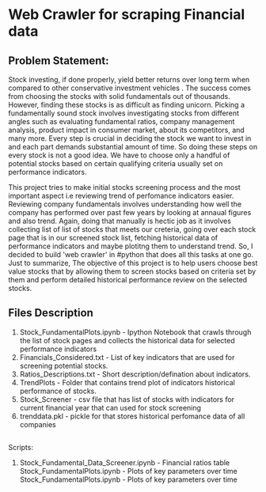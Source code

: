 # Web Crawler for scraping Financial data  



## Problem Statement:

Stock investing, if done properly, yield better returns over long term when compared to other conservative investment vehicles . The success comes from choosing the stocks with solid fundamentals out of thousands. However, finding these stocks is as difficult as finding unicorn. Picking a fundamentally sound stock involves investigating stocks from different angles such as evaluating fundamental ratios, company management analysis, product impact in consumer market, about its competitors, and many more. Every step is crucial in deciding the stock we want to invest in and each part demands substantial amount of time. So doing these steps on every stock is not a good idea. We have to choose only a handful of potential stocks based on certain qualifying criteria usually set on performance indicators.

This project tries to make initial stocks screening process and the most important aspect i.e reviewing trend of perfomance indicators easier. Reviewing company fundamentals involves understanding how well the company has performed over past few years by looking at annaual figures and also trend. Again, doing that manually is hectic job as it involves collecting list of list of stocks that meets our creteria, going over each stock page that is in our screened stock list, fetching historical data of performance indicators and maybe plotitng them to understand trend. So, I decided to build 'web crawler' in #python that does all this tasks at one go. Just to summarize, The objective of this project is to help users choose best value stocks that by allowing them to screen stocks based on criteria set by them and perform detailed historical performance review on the selected stocks.

## Files Description

1. Stock_FundamentalPlots.ipynb - Ipython Notebook that crawls through the list of stock pages and collects the historical data for selected performance indicators
2. Financials_Considered.txt - List of key indicators that are used for screening potential stocks.
3. Ratios_Descriptions.txt - Short description/defination about indicators.
4. TrendPlots - Folder that contains trend plot of indicators historical performance of stocks.
5. Stock_Screener - csv file that has list of stocks with indicators for current financial year that can used for stock screening
6. trenddata.pkl - pickle for that stores historical perfomance data of all companies 

##




Scripts:
1. Stock_Fundamental_Data_Screener.ipynb - Financial ratios table 
Stock_FundamentalPlots.ipynb - Plots of key parameters over time 
Stock_FundamentalPlots.ipynb - Plots of key parameters over time 

